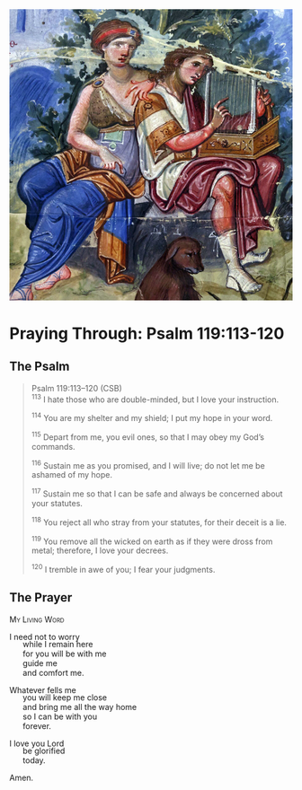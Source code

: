 <img class="intro-right" src="art-paris-psalter.jpg">

<style>
  li {list-style-type: none;}
  p + ul {
    margin-top: -18px;
}
</style>

# Praying Through: Psalm 119:113-120

## The Psalm

>Psalm 119:113–120 (CSB)  
><sup>113</sup> I hate those who are double-minded, but I love your instruction. 
>
><sup>114</sup> You are my shelter and my shield; I put my hope in your word. 
>
><sup>115</sup> Depart from me, you evil ones, so that I may obey my God’s commands. 
>
><sup>116</sup> Sustain me as you promised, and I will live; do not let me be ashamed of my hope. 
>
><sup>117</sup> Sustain me so that I can be safe and always be concerned about your statutes. 
>
><sup>118</sup> You reject all who stray from your statutes, for their deceit is a lie. 
>
><sup>119</sup> You remove all the wicked on earth as if they were dross from metal; therefore, I love your decrees. 
>
><sup>120</sup> I tremble in awe of you; I fear your judgments.

## The Prayer

<div style="font-variant: small-caps;">
My Living Word
</div>

I need not to worry
* while I remain here
* for you will be with me
* guide me
* and comfort me.

Whatever fells me
* you will keep me close
* and bring me all the way home
* so I can be with you
* forever.

I love you Lord
* be glorified
* today.

Amen.
